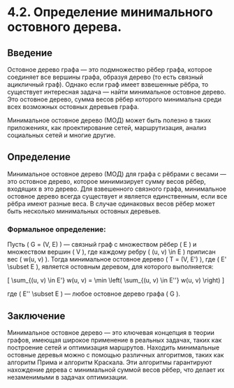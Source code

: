 # 4.2. Определение минимального остовного дерева.

## Введение

Остовное дерево графа — это подмножество рёбер графа, которое соединяет все вершины графа, образуя дерево (то есть связный ацикличный граф). Однако если граф имеет взвешенные рёбра, то существует интересная задача — найти минимальное остовное дерево. Это остовное дерево, сумма весов рёбер которого минимальна среди всех возможных остовных деревьев графа.

Минимальное остовное дерево (МОД) может быть полезно в таких приложениях, как проектирование сетей, маршрутизация, анализ социальных сетей и многие другие.

## Определение

Минимальное остовное дерево (МОД) для графа с рёбрами с весами — это остовное дерево, которое минимизирует сумму весов рёбер, входящих в это дерево. Для взвешенного связного графа, минимальное остовное дерево всегда существует и является единственным, если все рёбра имеют разные веса. В случае одинаковых весов рёбер может быть несколько минимальных остовных деревьев.

### Формальное определение:

Пусть \( G = (V, E) \) — связный граф с множеством рёбер \( E \) и множеством вершин \( V \), где каждому ребру \( (u, v) \in E \) приписан вес \( w(u, v) \). Тогда минимальное остовное дерево \( T = (V, E') \), где \( E' \subset E \), является остовным деревом, для которого выполняется:

\[
\sum_{(u, v) \in E'} w(u, v) = \min \left( \sum_{(u, v) \in E''} w(u, v) \right)
\]

где \( E'' \subset E \) — любое остовное дерево графа \( G \).

## Заключение

Минимальное остовное дерево — это ключевая концепция в теории графов, имеющая широкое применение в реальных задачах, таких как построение сетей и оптимизация маршрутов. Находить минимальные остовные деревья можно с помощью различных алгоритмов, таких как алгоритм Прима и алгоритм Краскала. Эти алгоритмы гарантируют нахождение дерева с минимальной суммой весов рёбер, что делает их незаменимыми в задачах оптимизации.
